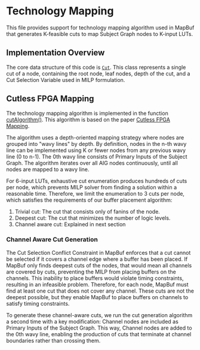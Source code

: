 # Technology Mapping

This file provides support for technology mapping algorithm used in MapBuf that generates K-feasible cuts to map Subject Graph nodes to K-input LUTs.

## Implementation Overview
The core data structure of this code is [`Cut`](https://github.com/EPFL-LAP/dynamatic/blob/aafb8cab5705f0cd7f6e3b0660b4deeca776153c/experimental/include/experimental/Support/CutlessMapping.h#L35). This class represents a single cut of a node, containing the root node, leaf nodes, depth of the cut, and a Cut Selection Variable used in MILP formulation.

## Cutless FPGA Mapping
The technology mapping algorithm is implemented in the function [cutAlgorithm()](https://github.com/EPFL-LAP/dynamatic/blob/aafb8cab5705f0cd7f6e3b0660b4deeca776153c/experimental/lib/Support/CutlessMapping.cpp#L122). This algorithm is based on the paper [Cutless FPGA Mapping](https://people.eecs.berkeley.edu/~alanmi/publications/2007/tech07_fast.pdf). 

The algorithm uses a depth-oriented mapping strategy where nodes are grouped into "wavy lines" by depth. By definition, nodes in the n-th wavy line can be implemented using K or fewer nodes from any previous wavy line (0 to n-1). The 0th wavy line consists of Primary Inputs of the Subject Graph. The algorithm iterates over all AIG nodes continuously, until all nodes are mapped to a wavy line. 

For 6-input LUTs, exhaustive cut enumeration produces hundreds of cuts per node, which prevents MILP solver from finding a solution within a reasonable time. Therefore, we limit the enumeration to 3 cuts per node, which satisfies the requirements of our buffer placement algorithm:

1) Trivial cut: The cut that consists only of fanins of the node. 
2) Deepest cut: The cut that minimizes the number of logic levels.
3) Channel aware cut: Explained in next section

### Channel Aware Cut Generation
The Cut Selection Conflict Constraint in MapBuf enforces that a cut cannot be selected if it covers a channel edge where a buffer has been placed. If MapBuf only finds deepest cuts of the nodes, that would mean all channels are covered by cuts, preventing the MILP from placing buffers on the channels. This inability to place buffers would violate timing constraints, resulting in an infeasible problem. Therefore, for each node, MapBuf must find at least one cut that does not cover any channel. These cuts are not the deepest possible, but they enable MapBuf to place buffers on channels to satisfy timing constraints.

To generate these channel-aware cuts, we run the cut generation algorithm a second time with a key modification: Channel nodes are included as Primary Inputs of the Subject Graph. This way, Channel nodes are added to the 0th wavy line, enabling the production of cuts that terminate at channel boundaries rather than crossing them.
